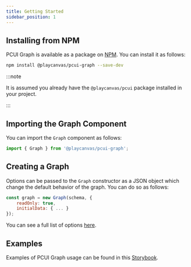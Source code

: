 ```yaml
---
title: Getting Started
sidebar_position: 1
---
```


## Installing from NPM

PCUI Graph is available as a package on [NPM](https://www.npmjs.com/package/@playcanvas/pcui-graph). You can install it as follows:

```bash
npm install @playcanvas/pcui-graph --save-dev
```

:::note

It is assumed you already have the `@playcanvas/pcui` package installed in your project.

:::

## Importing the Graph Component

You can import the `Graph` component as follows:

```javascript
import { Graph } from '@playcanvas/pcui-graph';
```

## Creating a Graph

Options can be passed to the `Graph` constructor as a JSON object which change the default behavior of the graph. You can do so as follows:

```javascript
const graph = new Graph(schema, {
    readOnly: true,
    initialData: { ... }
});
```

You can see a full list of options [here](https://api.playcanvas.com/pcui-graph/classes/Graph.html#constructor).

## Examples

Examples of PCUI Graph usage can be found in this [Storybook](https://playcanvas.github.io/pcui-graph/storybook/).
